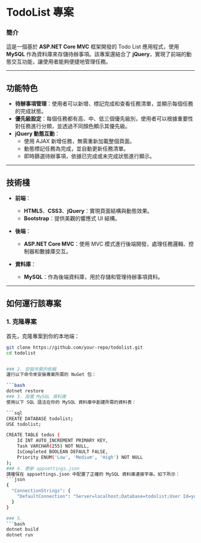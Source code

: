 # TodoList 專案

### 簡介
這是一個基於 **ASP.NET Core MVC** 框架開發的 Todo List 應用程式，使用 **MySQL** 作為資料庫來存儲待辦事項。該專案還結合了 **jQuery**，實現了前端的動態交互功能，讓使用者能夠便捷地管理任務。

---

## 功能特色

- **待辦事項管理**：使用者可以新增、標記完成和查看任務清單，並顯示每個任務的完成狀態。
- **優先級設定**：每個任務都有高、中、低三個優先級別，使用者可以根據重要性對任務進行分類，並透過不同顏色顯示其優先級。
- **jQuery 動態互動**：
  - 使用 AJAX 新增任務，無需重新加載整個頁面。
  - 動態標記任務為完成，並自動更新任務清單。
  - 即時篩選待辦事項，依據已完成或未完成狀態進行顯示。

---

## 技術棧

- **前端**：
  - **HTML5**、**CSS3**、**jQuery**：實現頁面結構與動態效果。
  - **Bootstrap**：提供美觀的響應式 UI 結構。
  
- **後端**：
  - **ASP.NET Core MVC**：使用 MVC 模式進行後端開發，處理任務邏輯、控制器和數據庫交互。
  
- **資料庫**：
  - **MySQL**：作為後端資料庫，用於存儲和管理待辦事項資料。

---

## 如何運行該專案

### 1. 克隆專案

首先，克隆專案到你的本地端：

```bash
git clone https://github.com/your-repo/todolist.git
cd todolist


### 2. 安裝所需的依賴
運行以下命令來安裝專案所需的 NuGet 包：

```bash
dotnet restore
### 3. 設置 MySQL 資料庫
使用以下 SQL 語法在你的 MySQL 資料庫中創建所需的資料表：

```sql
CREATE DATABASE todolist;
USE todolist;

CREATE TABLE todos (
    Id INT AUTO_INCREMENT PRIMARY KEY,
    Task VARCHAR(255) NOT NULL,
    IsCompleted BOOLEAN DEFAULT FALSE,
    Priority ENUM('Low', 'Medium', 'High') NOT NULL
);
### 4. 更新 appsettings.json
請確保在 appsettings.json 中配置了正確的 MySQL 資料庫連接字串。如下所示：
```json
{
  "ConnectionStrings": {
    "DefaultConnection": "Server=localhost;Database=todolist;User Id=your_username;Password=your_password;"
  }
}

### 5.
```bash
dotnet build
dotnet run
